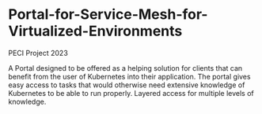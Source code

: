 # Portal-for-Service-Mesh-for-Virtualized-Environments

PECI Project 2023

A Portal designed to be offered as a helping solution for clients that can benefit from the user of Kubernetes into their application. The portal gives easy access to tasks that would otherwise need extensive knowledge of Kubernetes to be able to run properly. Layered access for multiple levels of knowledge.
